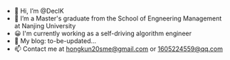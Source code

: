 - 👋 Hi, I’m @DeclK
- 👀 I’m a Master's graduate from the School of Engneering Management at Nanjing University
- 😀 I'm currently working as a self-driving algorithm engineer
- 🔔 My blog: to-be-updated...
- 📫 Contact me at hongkun20sme@gmail.com or 1605224559@qq.com

<!---
DeclK/DeclK is a ✨ special ✨ repository because its `README.md` (this file) appears on your GitHub profile.
You can click the Preview link to take a look at your changes.
--->
